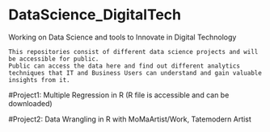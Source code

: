# DataScience_DigitalTech
Working on Data Science and tools to Innovate in Digital Technology 
```
This repositories consist of different data science projects and will be accessible for public. 
Public can access the data here and find out different analytics techniques that IT and Business Users can understand and gain valuable insights from it.
```

#Project1: Multiple Regression in R (R file is accessible and can be downloaded)

#Project2: Data Wrangling in R with MoMaArtist/Work, Tatemodern Artist
